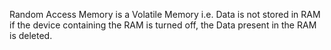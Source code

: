 Random Access Memory is a Volatile Memory i.e. Data is not stored in RAM if the device containing the RAM is turned off, the Data present in the RAM is deleted. 
